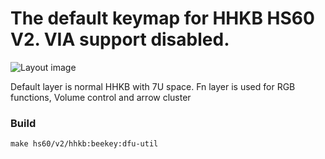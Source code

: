The default keymap for HHKB HS60 V2. VIA support disabled.
==========================================================

![Layout image](https://imgur.com/usbrQWL.png)

Default layer is normal HHKB with 7U space. Fn layer is used for RGB functions, Volume control and arrow cluster
### Build
```
make hs60/v2/hhkb:beekey:dfu-util
```
